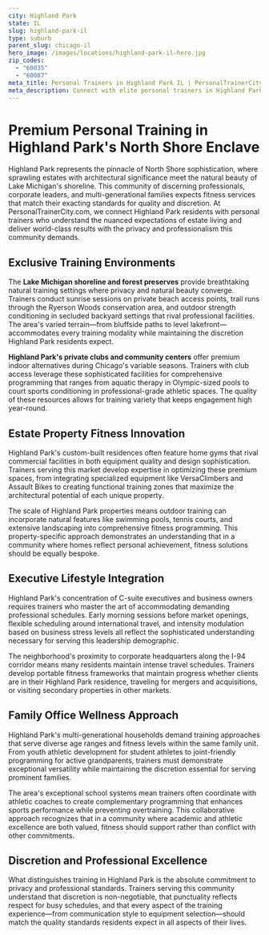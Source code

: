 ```yaml
---
city: Highland Park
state: IL
slug: highland-park-il
type: suburb
parent_slug: chicago-il
hero_image: /images/locations/highland-park-il-hero.jpg
zip_codes:
  - "60035"
  - "60087"
meta_title: Personal Trainers in Highland Park IL | PersonalTrainerCity.com
meta_description: Connect with elite personal trainers in Highland Park. Find premium fitness coaches for North Shore estate living, lakefront properties, and private home gym sessions.
---
```


# Premium Personal Training in Highland Park's North Shore Enclave

Highland Park represents the pinnacle of North Shore sophistication, where sprawling estates with architectural significance meet the natural beauty of Lake Michigan's shoreline. This community of discerning professionals, corporate leaders, and multi-generational families expects fitness services that match their exacting standards for quality and discretion. At PersonalTrainerCity.com, we connect Highland Park residents with personal trainers who understand the nuanced expectations of estate living and deliver world-class results with the privacy and professionalism this community demands.

## Exclusive Training Environments

The **Lake Michigan shoreline and forest preserves** provide breathtaking natural training settings where privacy and natural beauty converge. Trainers conduct sunrise sessions on private beach access points, trail runs through the Ryerson Woods conservation area, and outdoor strength conditioning in secluded backyard settings that rival professional facilities. The area's varied terrain—from bluffside paths to level lakefront—accommodates every training modality while maintaining the discretion Highland Park residents expect.

**Highland Park's private clubs and community centers** offer premium indoor alternatives during Chicago's variable seasons. Trainers with club access leverage these sophisticated facilities for comprehensive programming that ranges from aquatic therapy in Olympic-sized pools to court sports conditioning in professional-grade athletic spaces. The quality of these resources allows for training variety that keeps engagement high year-round.

## Estate Property Fitness Innovation

Highland Park's custom-built residences often feature home gyms that rival commercial facilities in both equipment quality and design sophistication. Trainers serving this market develop expertise in optimizing these premium spaces, from integrating specialized equipment like VersaClimbers and Assault Bikes to creating functional training zones that maximize the architectural potential of each unique property.

The scale of Highland Park properties means outdoor training can incorporate natural features like swimming pools, tennis courts, and extensive landscaping into comprehensive fitness programming. This property-specific approach demonstrates an understanding that in a community where homes reflect personal achievement, fitness solutions should be equally bespoke.

## Executive Lifestyle Integration

Highland Park's concentration of C-suite executives and business owners requires trainers who master the art of accommodating demanding professional schedules. Early morning sessions before market openings, flexible scheduling around international travel, and intensity modulation based on business stress levels all reflect the sophisticated understanding necessary for serving this leadership demographic.

The neighborhood's proximity to corporate headquarters along the I-94 corridor means many residents maintain intense travel schedules. Trainers develop portable fitness frameworks that maintain progress whether clients are in their Highland Park residence, traveling for mergers and acquisitions, or visiting secondary properties in other markets.

## Family Office Wellness Approach

Highland Park's multi-generational households demand training approaches that serve diverse age ranges and fitness levels within the same family unit. From youth athletic development for student athletes to joint-friendly programming for active grandparents, trainers must demonstrate exceptional versatility while maintaining the discretion essential for serving prominent families.

The area's exceptional school systems mean trainers often coordinate with athletic coaches to create complementary programming that enhances sports performance while preventing overtraining. This collaborative approach recognizes that in a community where academic and athletic excellence are both valued, fitness should support rather than conflict with other commitments.

## Discretion and Professional Excellence

What distinguishes training in Highland Park is the absolute commitment to privacy and professional standards. Trainers serving this community understand that discretion is non-negotiable, that punctuality reflects respect for busy schedules, and that every aspect of the training experience—from communication style to equipment selection—should match the quality standards residents expect in all aspects of their lives.